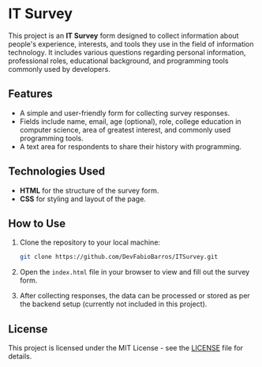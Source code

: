 # IT Survey

This project is an **IT Survey** form designed to collect information about people's experience, interests, and tools they use in the field of information technology. It includes various questions regarding personal information, professional roles, educational background, and programming tools commonly used by developers.

## Features

- A simple and user-friendly form for collecting survey responses.
- Fields include name, email, age (optional), role, college education in computer science, area of greatest interest, and commonly used programming tools.
- A text area for respondents to share their history with programming.

## Technologies Used

- **HTML** for the structure of the survey form.
- **CSS** for styling and layout of the page.

## How to Use

1. Clone the repository to your local machine:

    ```bash
    git clone https://github.com/DevFabioBarros/ITSurvey.git
    ```

2. Open the `index.html` file in your browser to view and fill out the survey form.

3. After collecting responses, the data can be processed or stored as per the backend setup (currently not included in this project).

## License

This project is licensed under the MIT License - see the [LICENSE](LICENSE) file for details.

